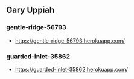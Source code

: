 ## Gary Uppiah 

### gentle-ridge-56793
 * https://gentle-ridge-56793.herokuapp.com/ 
### guarded-inlet-35862
 * https://guarded-inlet-35862.herokuapp.com/
